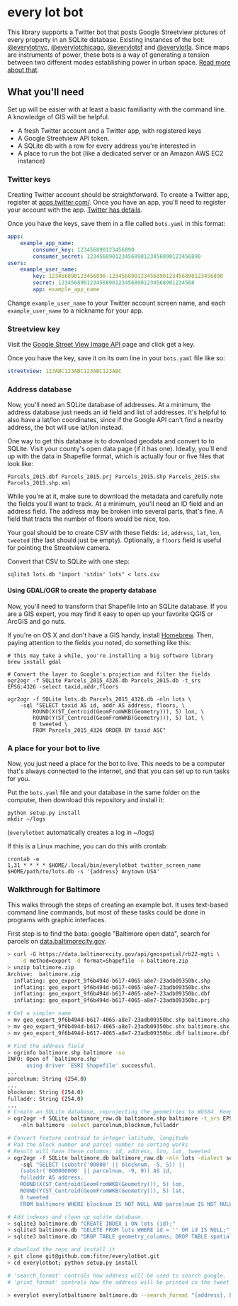 # every lot bot

This library supports a Twitter bot that posts Google Streetview pictures of every property in an SQLite database. 
Existing instances of the bot: <a href="https://twitter.com/everylotnyc">@everylotnyc</a>, <a href="https://twitter.com/everylotchicago">@everylotchicago</a>, <a href="https://twitter.com/everylotsf">@everylotsf</a> and <a href="https://twitter.com/everylotla">@everylotla</a>. Since maps are instruments of power, these bots is a way of generating a tension between two different modes establishing power in urban space. [Read more about that](http://fakeisthenewreal.org/everylot/).

## What you'll need

Set up will be easier with at least a basic familiarity with the command line. A knowledge of GIS will be helpful.

* A fresh Twitter account and a Twitter app, with registered keys
* A Google Streetview API token.
* A SQLite db with a row for every address you're interested in
* A place to run the bot (like a dedicated server or an Amazon AWS EC2 instance)

### Twitter keys

Creating Twitter account should be straightforward. To create a Twitter app, register at [apps.twitter.com/](http://apps.twitter.com/). Once you have an app, you'll need to register your account with the app. [Twitter has details](https://dev.twitter.com/oauth/overview/application-owner-access-tokens).

Once you have the keys, save them in a file called `bots.yaml` in this format:

```yaml
apps:
    example_app_name:
        consumer_key: 123456890123456890
        consumer_secret: 123456890123456890123456890123456890
users:
    example_user_name:
        key: 123456890123456890-123456890123456890123456890123456890
        secret: 1234568901234568901234568901234568901234568
        app: example_app_name
```

Change `example_user_name` to your Twitter account screen name, and each `example_user_name` to a nickname for your app.

### Streetview key

Visit the [Google Street View Image API](https://developers.google.com/maps/documentation/streetview/) page and click get a key.

Once you have the key, save it on its own line in your `bots.yaml` file like so:
```yaml
streetview: 123ABC123ABC123ABC123ABC
```

### Address database

Now, you'll need an SQLite database of addresses. At a minimum, the address database just needs an id field and list of addresses. It's helpful to also have a lat/lon coordinates, since if the Google API can't find a nearby address, the bot will use lat/lon instead.

One way to get this database is to download geodata and convert to to SQLite. Visit your county's open data page (if it has one). Ideally, you'll end up with the data in Shapefile format, which is actually four or five files that look like:
```
Parcels_2015.dbf Parcels_2015.prj Parcels_2015.shp Parcels_2015.shx Parcels_2015.shp.xml
```

While you're at it, make sure to download the metadata and carefully note the fields you'll want to track. At a minimum, you'll need an ID field and an address field. The address may be broken into several parts, that's fine. A field that tracts the number of floors would be nice, too.

Your goal should be to create CSV with these fields: `id`, `address`, `lat`, `lon`, `tweeted` (the last should just be empty). Optionally, a `floors` field is useful for pointing the Streetview camera.

Convert that CSV to SQLite with one step:
````
sqlite3 lots.db "import 'stdin' lots" < lots.csv
````

#### Using GDAL/OGR to create the property database

Now, you'll need to transform that Shapefile into an SQLite database. If you are a GIS expert, you may find it easy to open up your favorite QGIS or ArcGIS and go nuts. 

If you're on OS X and don't have a GIS handy, install [Homebrew](http://brew.sh). Then, paying attention to the fields you noted, do something like this:

````
# this may take a while, you're installing a big software library
brew install gdal

# Convert the layer to Google's projection and filter the fields
ogr2ogr -f SQLite Parcels_2015_4326.db Parcels_2015.db -t_srs EPSG:4326 -select taxid,addr,floors

ogr2ogr -f SQLite lots.db Parcels_2015_4326.db -nln lots \
    -sql "SELECT taxid AS id, addr AS address, floors, \
        ROUND(X(ST_Centroid(GeomFromWKB(Geometry))), 5) lon, \
        ROUND(Y(ST_Centroid(GeomFromWKB(Geometry))), 5) lat, \
        0 tweeted \
        FROM Parcels_2015_4326 ORDER BY taxid ASC"
````

### A place for your bot to live

Now, you just need a place for the bot to live. This needs to be a computer that's always connected to the internet, and that you can set up to run tasks for you.

Put the `bots.yaml` file and your database in the same folder on the computer, then download this repository and install it:
```
python setup.py install
mkdir ~/logs
```

(`everylotbot` automatically creates a log in ~/logs)

If this is a Linux machine, you can do this with crontab:
```
crontab -e
1,31 * * * * $HOME/.local/bin/everylotbot twitter_screen_name $HOME/path/to/lots.db -s '{address} Anytown USA'
```

### Walkthrough for Baltimore

This walks through the steps of creating an example bot. It uses text-based command line commands, but most of these tasks could be done in programs with graphic interfaces.

First step is to find the bata: google "Baltimore open data", search for parcels on [data.baltimorecity.gov](https://data.baltimorecity.gov).

````bash
> curl -G https://data.baltimorecity.gov/api/geospatial/rb22-mgti \
    -d method=export -d format=Shapefile -o baltimore.zip
> unzip baltimore.zip
Archive:  baltimore.zip
  inflating: geo_export_9f6b494d-b617-4065-a8e7-23adb09350bc.shp  
  inflating: geo_export_9f6b494d-b617-4065-a8e7-23adb09350bc.shx  
  inflating: geo_export_9f6b494d-b617-4065-a8e7-23adb09350bc.dbf  
  inflating: geo_export_9f6b494d-b617-4065-a8e7-23adb09350bc.prj

# Get a simpler name
> mv geo_export_9f6b494d-b617-4065-a8e7-23adb09350bc.shp baltimore.shp
> mv geo_export_9f6b494d-b617-4065-a8e7-23adb09350bc.shx baltimore.shx
> mv geo_export_9f6b494d-b617-4065-a8e7-23adb09350bc.dbf baltimore.dbf

# Find the address field
> ogrinfo baltimore.shp baltimore -so
INFO: Open of `baltimore.shp'
      using driver `ESRI Shapefile' successful.
...
parcelnum: String (254.0)
...
blocknum: String (254.0)
fulladdr: String (254.0)
...
# Create an SQLite database, reprojecting the geometries to WGS84. Keep only the desired fields
> ogr2ogr -f SQLite baltimore_raw.db baltimore.shp baltimore -t_srs EPSG:4326 
    -nln baltimore -select parcelnum,blocknum,fulladdr

# Convert feature centroid to integer latitude, longitude
# Pad the block number and parcel number so sorting works
# Result will have these columns: id, address, lon, lat, tweeted
> ogr2ogr -f SQLite baltimore.db baltimore_raw.db -nln lots -dialect sqlite
    -sql "SELECT (substr('00000' || blocknum, -5, 5)) ||
    (substr('000000000' || parcelnum, -9, 9)) AS id,
    fulladdr AS address,
    ROUND(X(ST_Centroid(GeomFromWKB(Geometry))), 5) lon,
    ROUND(Y(ST_Centroid(GeomFromWKB(Geometry))), 5) lat,
    0 tweeted
    FROM baltimore WHERE blocknum IS NOT NULL AND parcelnum IS NOT NULL;"

# Add indexes and clean up sqlite database.
> sqlite3 baltimore.db "CREATE INDEX i ON lots (id);"
> sqlite3 baltimore.db "DELETE FROM lots WHERE id = '' OR id IS NULL;"
> sqlite3 baltimore.db "DROP TABLE geometry_columns; DROP TABLE spatial_ref_sys; VACUUM;"

# download the repo and install it
> git clone git@github.com:fitnr/everylotbot.git
> cd everylotbot; python setup.py install

# 'search_format' controls how address will be used to search google.
# 'print_format' controls how the address will be printed in the tweet

> everylot everylotbaltimore baltimore.db --search_format "{address}, Baltimore, MD" --print_format "{address}"
````
